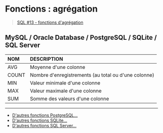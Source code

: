 # Fonctions : agrégation

> [SQL #13 - fonctions d'agrégation](https://www.youtube.com/watch?v=TnPLdAuGCzU)

## MySQL / Oracle Database / PostgreSQL / SQLite / SQL Server

|NOM|DESCRIPTION|
|:--|:--|
|AVG|Moyenne d'une colonne|
|COUNT|Nombre d'enregistrements (au total ou d'une colonne)|
|MIN|Valeur minimale d'une colonne|
|MAX|Valeur maximale d'une colonne|
|SUM|Somme des valeurs d'une colonne|

---

+ [D'autres fonctions PostgreSQL...](https://docs.postgresql.fr/16/functions-aggregate.html)
+ [D'autres fonctions SQLite...](https://www.sqlite.org/lang_aggfunc.html)
+ [D'autres fonctions SQL Server...](https://learn.microsoft.com/fr-fr/sql/t-sql/functions/aggregate-functions-transact-sql?view=sql-server-ver16)
